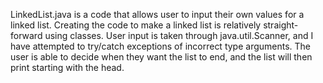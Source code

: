 LinkedList.java is a code that allows user to input their own values for a linked list.
Creating the code to make a linked list is relatively straight-forward using classes.
User input is taken through java.util.Scanner, and I have attempted to try/catch exceptions of incorrect type arguments. The user is able to decide when they want the list to end, and the list will then print starting with the head.
